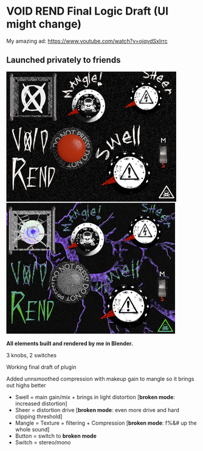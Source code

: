 # VOID REND Final Logic Draft (UI might change)
My amazing ad:
https://www.youtube.com/watch?v=ojqvdSxlrrc
## Launched privately to friends

![Rend normal](resource/rend1.png)
![Rend broken](resource/rend2.png)

**All elements built and rendered by me in Blender.**


3 knobs, 2 switches

Working final draft of plugin

Added unnsmoothed compression with makeup gain to mangle so it brings out highs better

* Swell = main gain/mix + brings in light distortion [**broken mode**: increased distortion] 
* Sheer = distortion drive [**broken mode**: even more drive and hard clipping threshold] 
* Mangle = Texture + filtering + Compression [**broken mode**: f%&# up the whole sound] 
* Button = switch to **broken mode** 
* Switch = stereo/mono 

